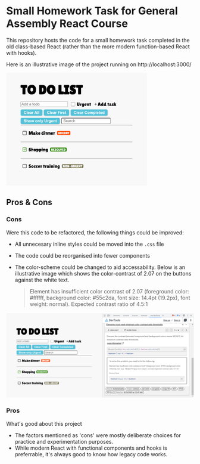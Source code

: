 # Small Homework Task for General Assembly React Course

This repository hosts the code for a small homework task completed in the old class-based React (rather than the more modern function-based React with hooks).

Here is an illustrative image of the project running on http://localhost:3000/

<img alt="Sample Screenshot Close" src="https://github.com/1jds/ga-to-do-app/blob/main/to-do-list-sample-img-focused.png" width="75%">

## Pros & Cons

### Cons
Were this code to be refactored, the following things could be improved:
- All unnecesary inline styles could be moved into the `.css` file
- The code could be reorganised into fewer components
- The color-scheme could be changed to aid accessability. Below is an illustrative image which shows the color-contrast of 2.07 on the buttons against the white text.

  > Element has insufficient color contrast of 2.07 (foreground color: #ffffff, background color: #55c2da, font size: 14.4pt (19.2px), font weight: normal). Expected contrast ratio of 4.5:1

![Sample Screenshot with Tools](https://github.com/1jds/ga-to-do-app/blob/main/to%20do%20list%20app%20illustrative%20screenshot.png)

### Pros
What's good about this project
- The factors mentioned as 'cons' were mostly deliberate choices for practice and experimentation purposes.
- While modern React with functional components and hooks is preferrable, it's always good to know how legacy code works.

